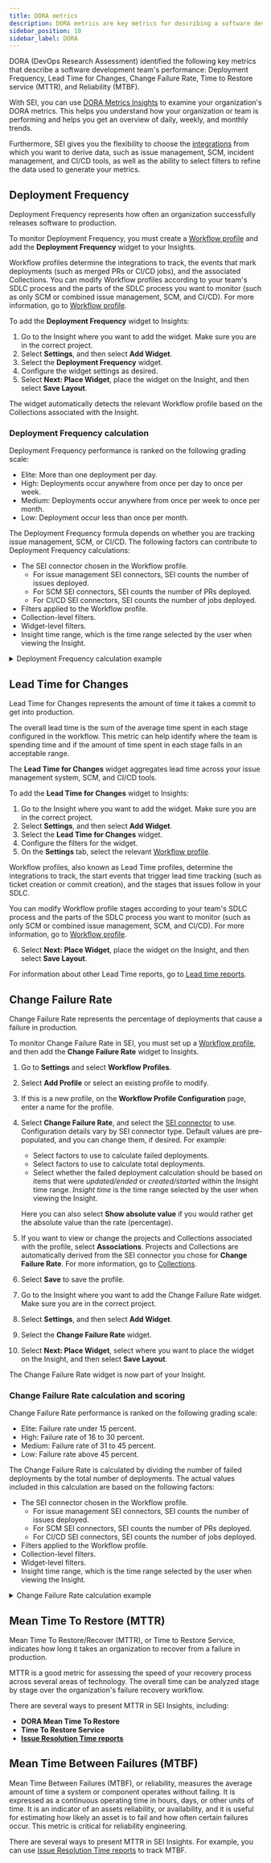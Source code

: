 ```yaml
---
title: DORA metrics
description: DORA metrics are key metrics for describing a software development team's performance.
sidebar_position: 10
sidebar_label: DORA
---
```


DORA (DevOps Research Assessment) identified the following key metrics that describe a software development team's performance: Deployment Frequency, Lead Time for Changes, Change Failure Rate, Time to Restore service (MTTR), and Reliability (MTBF).

With SEI, you can use [DORA Metrics Insights](../sei-insights.md#dora-metrics) to examine your organization's DORA metrics. This helps you understand how your organization or team is performing and helps you get an overview of daily, weekly, and monthly trends.

Furthermore, SEI gives you the flexibility to choose the [integrations](/docs/category/connectors-and-integrations) from which you want to derive data, such as issue management, SCM, incident management, and CI/CD tools, as well as the ability to select filters to refine the data used to generate your metrics.

## Deployment Frequency

Deployment Frequency represents how often an organization successfully releases software to production.

To monitor Deployment Frequency, you must create a [Workflow profile](../sei-profiles/workflow-profile.md) and add the **Deployment Frequency** widget to your Insights.

Workflow profiles determine the integrations to track, the events that mark deployments (such as merged PRs or CI/CD jobs), and the associated Collections. You can modify Workflow profiles according to your team's SDLC process and the parts of the SDLC process you want to monitor (such as only SCM or combined issue management, SCM, and CI/CD). For more information, go to [Workflow profile](../sei-profiles/workflow-profile.md).

To add the **Deployment Frequency** widget to Insights:

1. Go to the Insight where you want to add the widget. Make sure you are in the correct project.
2. Select **Settings**, and then select **Add Widget**.
3. Select the **Deployment Frequency** widget.
4. Configure the widget settings as desired.
5. Select **Next: Place Widget**, place the widget on the Insight, and then select **Save Layout**.

The widget automatically detects the relevant Workflow profile based on the Collections associated with the Insight.

### Deployment Frequency calculation

Deployment Frequency performance is ranked on the following grading scale:

* Elite: More than one deployment per day.
* High: Deployments occur anywhere from once per day to once per week.
* Medium: Deployments occur anywhere from once per week to once per month.
* Low: Deployment occur less than once per month.

The Deployment Frequency formula depends on whether you are tracking issue management, SCM, or CI/CD. The following factors can contribute to Deployment Frequency calculations:

* The SEI connector chosen in the Workflow profile.
  * For issue management SEI connectors, SEI counts the number of issues deployed.
  * For SCM SEI connectors, SEI counts the number of PRs deployed.
  * For CI/CD SEI connectors, SEI counts the number of jobs deployed.
* Filters applied to the Workflow profile.
* Collection-level filters.
* Widget-level filters.
* Insight time range, which is the time range selected by the user when viewing the Insight.

<details>
<summary>Deployment Frequency calculation example</summary>

Consider the following Deployment Frequency configuration:

* SEI connector: Jira
* Filter: Status Category Equals Done
* Calculation parameter: Ticket resolved in Insight time range
* Time Range selected on the dashboard: Last 3 months

With this configuration, the Deployment Frequency widget shows the total number of tickets with a status of **Done** in the given time range.

```
Daily Deployment Frequency = ( Tickets in Done status ) / ( Days in Time Range )
Weekly Deployment Frequency = ( Tickets in Done status ) / ( Days in Time Range / 7 )
```

Assuming there are 24 tickets in **Done** status in the last 91 days, then the Deployment Frequency is 0.263 deployments per day and 1.846 deployments per week.

```
24 / 91 = 0.263
24 / 13 = 1.846
```

</details>

## Lead Time for Changes

Lead Time for Changes represents the amount of time it takes a commit to get into production.

The overall lead time is the sum of the average time spent in each stage configured in the workflow. This metric can help identify where the team is spending time and if the amount of time spent in each stage falls in an acceptable range.

The **Lead Time for Changes** widget aggregates lead time across your issue management system, SCM, and CI/CD tools.

To add the **Lead Time for Changes** widget to Insights:

1. Go to the Insight where you want to add the widget. Make sure you are in the correct project.
2. Select **Settings**, and then select **Add Widget**.
3. Select the **Lead Time for Changes** widget.
4. Configure the filters for the widget.
5. On the **Settings** tab, select the relevant [Workflow profile](../sei-profiles/workflow-profile.md).

  Workflow profiles, also known as Lead Time profiles, determine the integrations to track, the start events that trigger lead time tracking (such as ticket creation or commit creation), and the stages that issues follow in your SDLC.

  You can modify Workflow profile stages according to your team's SDLC process and the parts of the SDLC process you want to monitor (such as only SCM or combined issue management, SCM, and CI/CD). For more information, go to [Workflow profile](../sei-profiles/workflow-profile.md).

6. Select **Next: Place Widget**, place the widget on the Insight, and then select **Save Layout**.

For information about other Lead Time reports, go to [Lead time reports](./velocity-metrics-reports/lead-time-reports.md).

## Change Failure Rate

Change Failure Rate represents the percentage of deployments that cause a failure in production.

To monitor Change Failure Rate in SEI, you must set up a [Workflow profile](../sei-profiles/workflow-profile.md), and then add the **Change Failure Rate** widget to Insights.

1. Go to **Settings** and select **Workflow Profiles**.
2. Select **Add Profile** or select an existing profile to modify.
3. If this is a new profile, on the **Workflow Profile Configuration** page, enter a name for the profile.
4. Select **Change Failure Rate**, and select the [SEI connector](/docs/category/connectors-and-integrations) to use. Configuration details vary by SEI connector type. Default values are pre-populated, and you can change them, if desired. For example:

   * Select factors to use to calculate failed deployments.
   * Select factors to use to calculate total deployments.
   * Select whether the failed deployment calculation should be based on items that were *updated/ended* or *created/started* within the Insight time range. *Insight time* is the time range selected by the user when viewing the Insight.

   Here you can also select **Show absolute value** if you would rather get the absolute value than the rate (percentage).

5. If you want to view or change the projects and Collections associated with the profile, select **Associations**. Projects and Collections are automatically derived from the SEI connector you chose for **Change Failure Rate**. For more information, go to [Collections](/docs/category/collections).
6. Select **Save** to save the profile.
7. Go to the Insight where you want to add the Change Failure Rate widget. Make sure you are in the correct project.
8. Select **Settings**, and then select **Add Widget**.
9. Select the **Change Failure Rate** widget.
10. Select **Next: Place Widget**, select where you want to place the widget on the Insight, and then select **Save Layout**.

The Change Failure Rate widget is now part of your Insight.

### Change Failure Rate calculation and scoring

Change Failure Rate performance is ranked on the following grading scale:

* Elite: Failure rate under 15 percent.
* High: Failure rate of 16 to 30 percent.
* Medium: Failure rate of 31 to 45 percent.
* Low: Failure rate above 45 percent.

The Change Failure Rate is calculated by dividing the number of failed deployments by the total number of deployments. The actual values included in this calculation are based on the following factors:

* The SEI connector chosen in the Workflow profile.
  * For issue management SEI connectors, SEI counts the number of issues deployed.
  * For SCM SEI connectors, SEI counts the number of PRs deployed.
  * For CI/CD SEI connectors, SEI counts the number of jobs deployed.
* Filters applied to the Workflow profile.
* Collection-level filters.
* Widget-level filters.
* Insight time range, which is the time range selected by the user when viewing the Insight.

<details>
<summary>Change Failure Rate calculation example</summary>

Consider the following Change Failure Rate configuration:

* SEI connector: Jira
* Filter for Failed Deployment: Status Category Equals Done
* Filter for Total Deployment: Status Category Equals Done, To do, In Progress
* Calculation parameter: Ticket resolved in Insight time range
* Time Range selected on the dashboard: Last 3 months

With this configuration, the Change Failure Rate widget shows the total number of tickets with a status of **Done** divided by the total number of tickets with a status of **Done**, **In Progress**, or **To Do**.

```
Change Failure Rate = ( Tickets in Done status ) / (Tickets in Done status + Ticket in In Progress status + Tickets in To Do status )
```

Assuming there are 45 tickets in **Done** status and 90 tickets in **Done**, **In Progress**, or **To Do** status, then the Change Failure Rate is 45 divided by 90, or 0.5 (50 percent).

```
45 / 90 = 0.5
Change Failure Rate = 50%
```

</details>

## Mean Time To Restore (MTTR)

Mean Time To Restore/Recover (MTTR), or Time to Restore Service, indicates how long it takes an organization to recover from a failure in production.

MTTR is a good metric for assessing the speed of your recovery process across several areas of technology. The overall time can be analyzed stage by stage over the organization's failure recovery workflow.

There are several ways to present MTTR in SEI Insights, including:

* **DORA Mean Time To Restore**
* **Time To Restore Service**
* **[Issue Resolution Time reports](./velocity-metrics-reports/issues-reports.md)**

## Mean Time Between Failures (MTBF)

Mean Time Between Failures (MTBF), or reliability, measures the average amount of time a system or component operates without failing. It is expressed as a continuous operating time in hours, days, or other units of time. It is an indicator of an assets reliability, or availability, and it is useful for estimating how likely an asset is to fail and how often certain failures occur. This metric is critical for reliability engineering.

There are several ways to present MTTR in SEI Insights. For example, you can use [Issue Resolution Time reports](./velocity-metrics-reports/issues-reports.md) to track MTBF.
